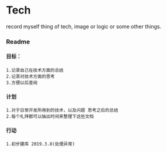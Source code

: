 # Tech
record myself thing of tech, image or logic or some other things.

### Readme


#### 目标：
    1.记录自己在技术方面的总结
    2.记录对技术方面的思考
    3.方便以后查阅
    
#### 计划
    1.对于日常开发所用到的技术，以及问题 思考之后的总结
    2.每个礼拜都可以抽出时间来整理下这些文档
    
#### 行动
    1.初步建库 2019.3.8(处理异常)
